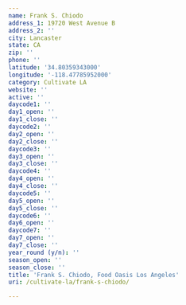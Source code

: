 ```yaml
---
name: Frank S. Chiodo
address_1: 19720 West Avenue B
address_2: ''
city: Lancaster
state: CA
zip: ''
phone: ''
latitude: '34.80359343000'
longitude: '-118.47785952000'
category: Cultivate LA
website: ''
active: ''
daycode1: ''
day1_open: ''
day1_close: ''
daycode2: ''
day2_open: ''
day2_close: ''
daycode3: ''
day3_open: ''
day3_close: ''
daycode4: ''
day4_open: ''
day4_close: ''
daycode5: ''
day5_open: ''
day5_close: ''
daycode6: ''
day6_open: ''
daycode7: ''
day7_open: ''
day7_close: ''
year_round (y/n): ''
season_open: ''
season_close: ''
title: 'Frank S. Chiodo, Food Oasis Los Angeles'
uri: /cultivate-la/frank-s-chiodo/

---
```

